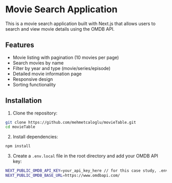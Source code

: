 # Movie Search Application

This is a movie search application built with Next.js that allows users to search and view movie details using the OMDB API.

## Features

- Movie listing with pagination (10 movies per page)
- Search movies by name
- Filter by year and type (movie/series/episode)
- Detailed movie information page
- Responsive design
- Sorting functionality

## Installation

1. Clone the repository:
```bash
git clone https://github.com/mehmetcaloglu/movieTable.git
cd movieTable
```

2. Install dependencies:
```bash
npm install
```

3. Create a `.env.local` file in the root directory and add your OMDB API key:
```bash
NEXT_PUBLIC_OMDB_API_KEY=your_api_key_here // for this case study, .env file involved to git 
NEXT_PUBLIC_OMDB_BASE_URL=https://www.omdbapi.com/
```


